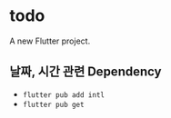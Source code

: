 # todo

A new Flutter project.

## 날짜, 시간 관련 Dependency

- `flutter pub add intl`
- `flutter pub get`
